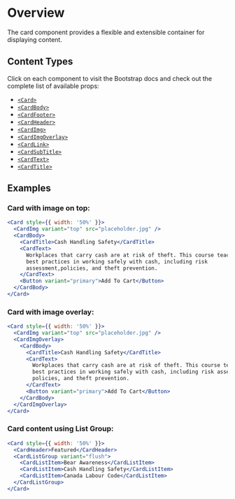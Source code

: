 # Overview

The card component provides a flexible and extensible container for displaying content.

## Content Types

Click on each component to visit the Bootstrap docs and check out the complete list of available props:

- [`<Card>`](https://react-bootstrap.github.io/components/cards/#card-props)
- [`<CardBody>`](https://react-bootstrap.github.io/components/cards/#card-body-props)
- [`<CardFooter>`](https://react-bootstrap.github.io/components/cards/#card-footer-props)
- [`<CardHeader>`](https://react-bootstrap.github.io/components/cards/#card-header-props)
- [`<CardImg>`](https://react-bootstrap.github.io/components/cards/#card-img-props)
- [`<CardImgOverlay>`](https://react-bootstrap.github.io/components/cards/#card-img-overlay-props)
- [`<CardLink>`](https://react-bootstrap.github.io/components/cards/#card-link-props)
- [`<CardSubTitle>`](https://react-bootstrap.github.io/components/cards/#card-subtitle-props)
- [`<CardText>`](https://react-bootstrap.github.io/components/cards/#card-text-props)
- [`<CardTitle>`](https://react-bootstrap.github.io/components/cards/#card-title-props)

## Examples

### Card with image on top:

```jsx
<Card style={{ width: '50%' }}>
  <CardImg variant="top" src="placeholder.jpg" />
  <CardBody>
    <CardTitle>Cash Handling Safety</CardTitle>
    <CardText>
      Workplaces that carry cash are at risk of theft. This course teaches you
      best practices in working safely with cash, including risk
      assessment,policies, and theft prevention.
    </CardText>
    <Button variant="primary">Add To Cart</Button>
  </CardBody>
</Card>
```

### Card with image overlay:

```jsx
<Card style={{ width: '50%' }}>
  <CardImg variant="top" src="placeholder.jpg" />
  <CardImgOverlay>
    <CardBody>
      <CardTitle>Cash Handling Safety</CardTitle>
      <CardText>
        Workplaces that carry cash are at risk of theft. This course teaches you
        best practices in working safely with cash, including risk assessment,
        policies, and theft prevention.
      </CardText>
      <Button variant="primary">Add To Cart</Button>
    </CardBody>
  </CardImgOverlay>
</Card>
```

### Card content using List Group:

```jsx
<Card style={{ width: '50%' }}>
  <CardHeader>Featured</CardHeader>
  <CardListGroup variant="flush">
    <CardListItem>Bear Awareness</CardListItem>
    <CardListItem>Cash Handling Safety</CardListItem>
    <CardListItem>Canada Labour Code</CardListItem>
  </CardListGroup>
</Card>
```
